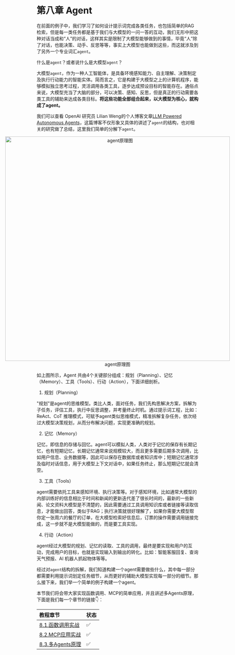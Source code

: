 # 第八章 Agent

在前面的例子中，我们学习了如何设计提示词完成各类任务，也包括简单的RAG检索，但是每一类任务都是基于我们与大模型的一问一答的互动，我们无形中把这种对话当成和“人”的对话，这样其实是限制了大模型能够做到的事情，毕竟“人”除了对话，也能决策、动手、反思等等，事实上大模型也能做到这些，而这就涉及到了另外一个专业词汇`agent`。

什么是`agent`？或者说什么是大模型`agent`？

大模型`agent`，作为一种人工智能体，是具备环境感知能力、自主理解、决策制定及执行行动能力的智能实体。简而言之，它是构建于大模型之上的计算机程序，能够模拟独立思考过程，灵活调用各类工具，逐步达成预设目标的智能存在。通俗点来说，大模型充当了大脑的部分，可以决策、感知、反思，但是真正的行动需要各类工具的辅助来达成各类目标。**将这些功能全部组合起来，以大模型为核心，就构成了agent。**

我们可以查看 OpenAI 研究员 Lilian Weng的个人博客文章[LLM Powered Autonomous Agents](https://lilianweng.github.io/posts/2023-06-23-agent/)，这篇博客不仅形象又具体的讲述了`agent`的结构，也对相关的研究做了总结，这里我们简单的分解下`agent`。

<div style="display:flex;justify-content:center;">
  <figure style="text-align:center;margin:0;">
    <img src="./picture/agent_theory.png" style="width:700px;" alt="agent原理图">
    <figcaption>agent原理图</figcaption>
  </figure>
</div>



如上图所示，Agent 共由4个关键部分组成：规划（Planning）、记忆（Memory）、工具（Tools）、行动（Action），下面详细剖析。

1. 规划（Planning）

"规划"是agent的思维模型。类比人类，面对任务，我们先构思解决方案，拆解为子任务，评估工具，执行中反思调整，并考量终止时机。通过提示词工程，比如：ReAct、CoT 推理模式，可赋予agent类似思维模式，精准拆解复杂任务，依次经过大模型决策规划，从而分布解决问题，实现更准确的规划。

2. 记忆（Memory）

记忆，即信息的存储与回忆。agent可以模拟人类，人类对于记忆的保存有长期记忆，也有短期记忆，长期记忆通常来说规模较大，而且更多需要后期多次调用，比如用户信息、业务数据等，因此可以保存在数据库或者知识库中；短期记忆通常涉及临时对话信息，用于大模型上下文对话中，如果任务终止，那么短期记忆就会清空。

3. 工具（Tools）

agent需要依托工具来感知环境、执行决策等。对于感知环境，比如通常大模型的内部训练好的信息相比于时间和新闻的更新迭代差了很长时间的，最新的一些新闻、论文资料大模型是不清楚的，因此需要通过工具调用知识库或者链接等读取信息，才能做出回答，类似于RAG；执行决策就很好理解了，如果你需要大模型帮你定一张周六的餐厅的订单，在大模型检索好信息后，订票的操作需要调用链接完成，这一步就不是大模型能做的，而是要工具实现。

4. 行动（Action）

agent经过大模型的规划、记忆的读取、工具的调用，最终是要实现和用户的互动，完成用户的目标，也就是实现输入到输出的转化。比如：智能客服回复、查询天气预报、AI 机器人抓起物体等等。

经过对`agent`结构的拆解，我们知道构建一个agent需要做些什么，其中每一部分都需要利用提示词划定任务细节，从而更好的辅助大模型实现每一部分的细节。那么接下来，我们举一个简单的例子构建一个agent。


本节我们将会带大家实现函数调用、MCP的简单应用，并且讲述多Agents原理，下面是我们每一个章节的链接👇：

| 教程章节   | 状态 |  
|:--------|:------|
| [8.1.函数调用实战](./1.function_calling.md)   |  ✅  |
| [8.2.MCP应用实战](./2.mcp_usage.md)   | ✅  |
| [8.3.多Agents原理](./3.multi_agents.md)   | ✅   |